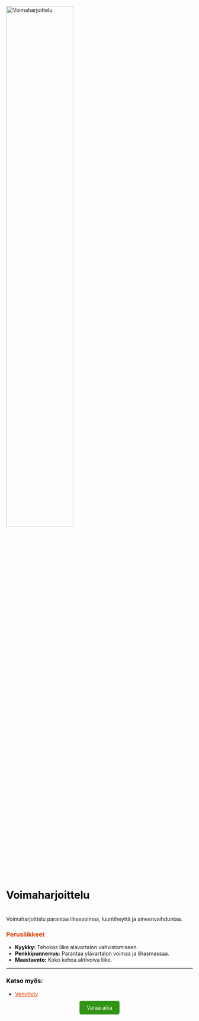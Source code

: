  <div style="flex-shrink: 1;">
    <img src="/services/voimaharjoittelu.jpg" alt="Voimaharjoittelu" style="width: 60%; height: auto; object-fit: cover;"/>
  </div>
<div style="display: flex; align-items: center; justify-content: space-between; margin-bottom: 20px;">
  <div>
    <h1 style="color: #000205;">Voimaharjoittelu</h1>
  </div>
 
</div>

Voimaharjoittelu parantaa lihasvoimaa, luuntiheyttä ja aineenvaihduntaa.

### <span style="color: #e03e00;">Perusliikkeet</span>

- **<span style="color: #000205;">Kyykky:</span>** Tehokas liike alavartalon vahvistamiseen.
- **<span style="color: #000205;">Penkkipunnerrus:</span>** Parantaa ylävartalon voimaa ja lihasmassaa.
- **<span style="color: #000205;">Maastaveto:</span>** Koko kehoa aktivoiva liike.

---

### <span style="color: #000205;">Katso myös:</span>
- <a href="/articles/venyttely" style="color: #e03e00;">Venyttely</a>

<div style="text-align: center; margin-top: 20px;">
  <a href="/contact" style="background-color: #319415; color: white; padding: 10px 20px; text-decoration: none; border-radius: 5px;">Varaa aika</a>
</div>
